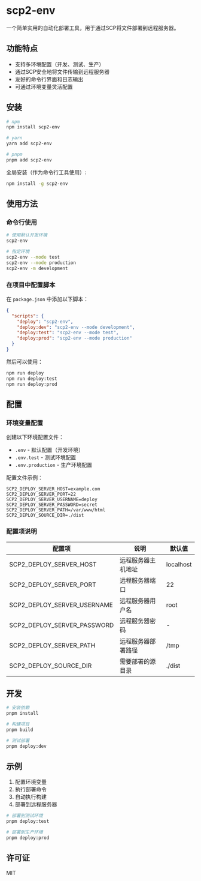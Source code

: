 # scp2-env

一个简单实用的自动化部署工具，用于通过SCP将文件部署到远程服务器。

## 功能特点

- 支持多环境配置（开发、测试、生产）
- 通过SCP安全地将文件传输到远程服务器
- 友好的命令行界面和日志输出
- 可通过环境变量灵活配置

## 安装

```bash
# npm
npm install scp2-env

# yarn
yarn add scp2-env

# pnpm
pnpm add scp2-env
```

全局安装（作为命令行工具使用）:

```bash
npm install -g scp2-env
```

## 使用方法

### 命令行使用

```bash
# 使用默认开发环境
scp2-env

# 指定环境
scp2-env --mode test
scp2-env --mode production
scp2-env -m development
```

### 在项目中配置脚本

在 `package.json` 中添加以下脚本：

```json
{
  "scripts": {
    "deploy": "scp2-env",
    "deploy:dev": "scp2-env --mode development",
    "deploy:test": "scp2-env --mode test",
    "deploy:prod": "scp2-env --mode production"
  }
}
```

然后可以使用：

```bash
npm run deploy
npm run deploy:test
npm run deploy:prod
```

## 配置

### 环境变量配置

创建以下环境配置文件：

- `.env` - 默认配置（开发环境）
- `.env.test` - 测试环境配置
- `.env.production` - 生产环境配置

配置文件示例：

```
SCP2_DEPLOY_SERVER_HOST=example.com
SCP2_DEPLOY_SERVER_PORT=22
SCP2_DEPLOY_SERVER_USERNAME=deploy
SCP2_DEPLOY_SERVER_PASSWORD=secret
SCP2_DEPLOY_SERVER_PATH=/var/www/html
SCP2_DEPLOY_SOURCE_DIR=./dist
```

### 配置项说明

| 配置项 | 说明 | 默认值 |
|-------|------|--------|
| SCP2_DEPLOY_SERVER_HOST | 远程服务器主机地址 | localhost |
| SCP2_DEPLOY_SERVER_PORT | 远程服务器端口 | 22 |
| SCP2_DEPLOY_SERVER_USERNAME | 远程服务器用户名 | root |
| SCP2_DEPLOY_SERVER_PASSWORD | 远程服务器密码 | - |
| SCP2_DEPLOY_SERVER_PATH | 远程服务器部署路径 | /tmp |
| SCP2_DEPLOY_SOURCE_DIR | 需要部署的源目录 | ./dist |

## 开发

```bash
# 安装依赖
pnpm install

# 构建项目
pnpm build

# 测试部署
pnpm deploy:dev
```

## 示例

1. 配置环境变量
2. 执行部署命令
3. 自动执行构建
4. 部署到远程服务器

```bash
# 部署到测试环境
pnpm deploy:test

# 部署到生产环境
pnpm deploy:prod
```

## 许可证

MIT 